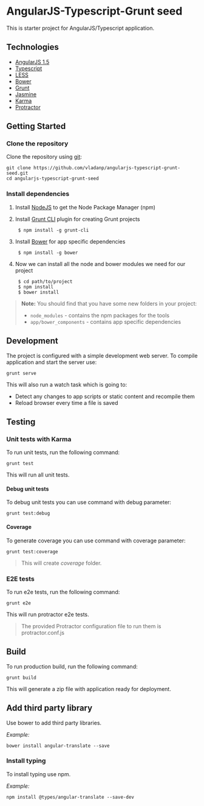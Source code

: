 # AngularJS-Typescript-Grunt seed
This is starter project for AngularJS/Typescript application.

## Technologies
- [AngularJS 1.5](https://angularjs.org/)
- [Typescript](http://www.typescriptlang.org/) 
- [LESS](http://lesscss.org/)
- [Bower](http://bower.io/)
- [Grunt](http://gruntjs.com/)
- [Jasmine](http://jasmine.github.io/)
- [Karma](https://karma-runner.github.io)
- [Protractor](http://www.protractortest.org/)

## Getting Started
### Clone the repository
Clone the repository using [git](http://git-scm.com/):

```
git clone https://github.com/vladanp/angularjs-typescript-grunt-seed.git
cd angularjs-typescript-grunt-seed
```

### Install dependencies
1. Install [NodeJS](https://nodejs.org/) to get the Node Package Manager (npm)

2. Install [Grunt CLI](http://gruntjs.com/getting-started) plugin for creating Grunt projects

        $ npm install -g grunt-cli

3. Install [Bower](http://bower.io/) for app specific dependencies
 
        $ npm install -g bower

4. Now we can install all the node and bower modules we need for our project

        $ cd path/to/project
        $ npm install
        $ bower install

> **Note:** You should find that you have some new folders in your project:
> * `node_modules` - contains the npm packages for the tools
> * `app/bower_components` - contains app specific dependencies

## Development
The project is configured with a simple development web server. To compile application and start the server use:
```
grunt serve
```
This will also run a watch task which is going to:
* Detect any changes to app scripts or static content and recompile them
* Reload browser every time a file is saved

## Testing
### Unit tests with Karma
To run unit tests, run the following command:
```
grunt test
```
This will run all unit tests.

#### Debug unit tests
To debug unit tests you can use command with debug parameter:
```
grunt test:debug
```
#### Coverage
To generate coverage you can use command with coverage parameter:
```
grunt test:coverage
```
> This will create _coverage_ folder.

### E2E tests
To run e2e tests, run the following command:
```
grunt e2e
```  
This will run protractor e2e tests.

> The provided Protractor configuration file to run them is protractor.conf.js

## Build
To run production build, run the following command:
```
grunt build
```
This will generate a zip file with application ready for deployment.

## Add third party library
Use bower to add third party libraries.

*Example:*
```
bower install angular-translate --save
```  
### Install typing
To install typing use npm.

*Example:*
```
npm install @types/angular-translate --save-dev
```
